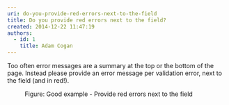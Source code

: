 ```yaml
---
uri: do-you-provide-red-errors-next-to-the-field
title: Do you provide red errors next to the field?
created: 2014-12-22 11:47:19
authors:
  - id: 1
    title: Adam Cogan
---
```





<span class='intro'> Too often error messages are a summary at the top or the bottom of the page. Instead please provide an error message per validation error, next to the field (and in red!).​ </span>

<dl class="goodImage"><dt><img src="/PublishingImages/red-error.jpg" alt="" /></dt><dd>Figure&#58; Good example - ​Provide red errors next to the field</dd></dl>


